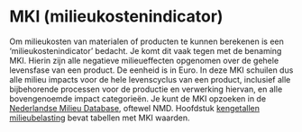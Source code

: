 # MKI (milieukostenindicator)

Om milieukosten van materialen of producten te kunnen berekenen is een ‘milieukostenindicator’ bedacht. Je komt dit vaak tegen met de benaming MKI. Hierin zijn alle negatieve milieueffecten opgenomen over de gehele levensfase van een product. De eenheid is in Euro. In deze MKI schuilen dus alle milieu impacts voor de hele levenscyclus van een product, inclusief alle bijbehorende processen voor de productie en verwerking hiervan, en alle bovengenoemde impact categorieën. Je kunt de MKI opzoeken in de [Nederlandse Milieu Database](https://milieudatabase.nl/), oftewel NMD. Hoofdstuk [kengetallen milieubelasting](../basis_gegevens/kengetallen_milieubelasting/kengetallen_milieubelasting_intro.md) bevat tabellen met MKI waarden.
